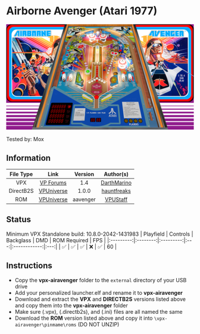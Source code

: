 # Airborne Avenger (Atari 1977)

![Table Preview](../../images/vpx-airborneavenger-preview.png)

Tested by: Mox

## Information
| File Type | Link | Version | Author(s) | 
|:---------:|:----:|:-------:|:---------:|
| VPX | [VP Forums](https://www.vpforums.org/index.php?app=downloads&showfile=13676) | 1.4 | [DarthMarino](https://www.vpforums.org/index.php?showuser=39983) |
| DirectB2S | [VPUniverse](https://vpuniverse.com/files/file/12964-airborne-avenger-atari-1977-b2s-with-full-dmd/) | 1.0.0 | [hauntfreaks](https://vpuniverse.com/profile/5216-hauntfreaks/) |
| ROM | [VPUniverse](https://vpuniverse.com/files/file/1160-airborne-avenger/) | aavenger | [VPUStaff](https://vpuniverse.com/profile/50-vpustaff/) |

## Status 
Minimum VPX Standalone build: 10.8.0-2042-1431983
| Playfield | Controls | Backglass | DMD | ROM Required | FPS |
|:---------:|:--------:|:---------:|:---:|:------------:|:---:|
| :white_check_mark: | :white_check_mark: | :white_check_mark: | :x: | :white_check_mark: | 60 |

## Instructions
- Copy the **vpx-airavenger** folder to the `external` directory of your USB drive
- Add your personalized launcher.elf and rename it to **vpx-airavenger**
- Download and extract the **VPX** and **DIRECTB2S** versions listed above and copy them into the **vpx-airavenger** folder
- Make sure (.vpx), (.directb2s), and (.ini) files are all named the same
- Download the **ROM** version listed above and copy it into `\vpx-airavenger\pinmame\roms` (DO NOT UNZIP)
